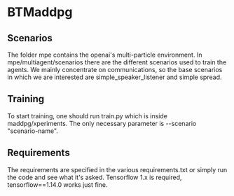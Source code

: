 # BTMaddpg

## Scenarios
The folder mpe contains the openai's multi-particle environment. 
In mpe/multiagent/scenarios there are the different scenarios used to train the agents.
We mainly concentrate on communications, so the base scenarios in which we are interested are simple_speaker_listener 
and simple spread.

## Training
To start training, one should run train.py which is inside maddpg/xperiments. 
The only necessary parameter is --scenario "scenario-name".

## Requirements
The requirements are specified in the various requirements.txt or simply run the code and see what it's asked. 
Tensorflow 1.x is required, tensorflow==1.14.0 works just fine.